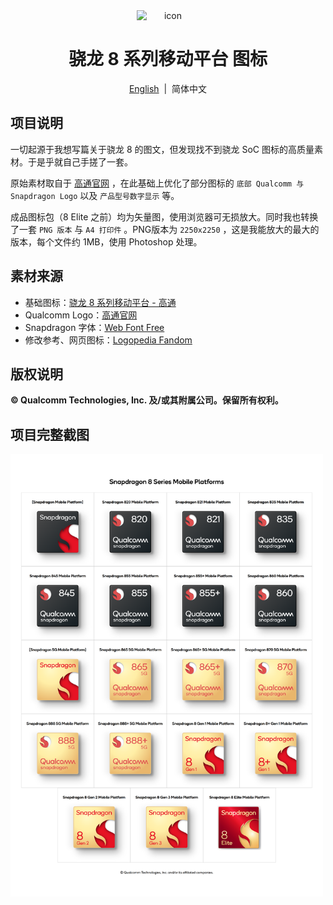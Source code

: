 <div align="center">

<img src="./favicon.ico" width="100" style="display: block; margin: 30;" alt="icon">

# 骁龙 8 系列移动平台 图标

[English](/README.md)&nbsp;&nbsp;|&nbsp;&nbsp;简体中文

</div>

## 项目说明

一切起源于我想写篇关于骁龙 8 的图文，但发现找不到骁龙 SoC 图标的高质量素材。于是乎就自己手搓了一套。

原始素材取自于 [高通官网](https://www.qualcomm.com/products/mobile/snapdragon/smartphones/snapdragon-8-series-mobile-platforms) ，在此基础上优化了部分图标的 `底部 Qualcomm 与 Snapdragon Logo` 以及 `产品型号数字显示` 等。

成品图标包（8 Elite 之前）均为矢量图，使用浏览器可无损放大。同时我也转换了一套 `PNG 版本` 与 `A4 打印件` 。PNG版本为 `2250x2250` ，这是我能放大的最大的版本，每个文件约 1MB，使用 Photoshop 处理。

## 素材来源

- 基础图标：[骁龙 8 系列移动平台 - 高通](https://www.qualcomm.com/products/mobile/snapdragon/smartphones/snapdragon-8-series-mobile-platforms)
- Qualcomm Logo：[高通官网](https://www.qualcomm.com/)
- Snapdragon 字体：[Web Font Free](https://www.webfontfree.com/cn/download/QualcommNext-Regular)
- 修改参考、网页图标：[Logopedia Fandom](https://logos.fandom.com/wiki/Qualcomm_Snapdragon)

## 版权说明

**© Qualcomm Technologies, Inc. 及/或其附属公司。保留所有权利。**

## 项目完整截图

<img src="./Print-Exports/Snapdragon 8 Series Mobile Platforms.png" width="500" alt="Screenshot">
